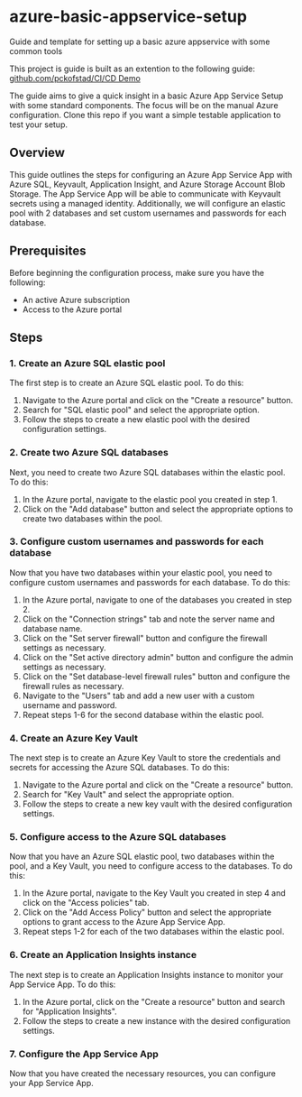 # azure-basic-appservice-setup
Guide and template for setting up a basic azure appservice with some common tools

This project is guide is built as an extention to the following guide: [github.com/pckofstad/CI/CD Demo](https://github.com/pckofstad/ci-cd-demo)

The guide aims to give a quick insight in a basic Azure App Service Setup with some standard components. The focus will be on the manual Azure configuration. Clone this repo if you want a simple testable application to test your setup. 

## Overview
This guide outlines the steps for configuring an Azure App Service App with Azure SQL, Keyvault, Application Insight, and Azure Storage Account Blob Storage. The App Service App will be able to communicate with Keyvault secrets using a managed identity. Additionally, we will configure an elastic pool with 2 databases and set custom usernames and passwords for each database.

## Prerequisites
Before beginning the configuration process, make sure you have the following:
- An active Azure subscription
- Access to the Azure portal

## Steps

### 1. Create an Azure SQL elastic pool
The first step is to create an Azure SQL elastic pool. To do this:
1. Navigate to the Azure portal and click on the "Create a resource" button.
2. Search for "SQL elastic pool" and select the appropriate option.
3. Follow the steps to create a new elastic pool with the desired configuration settings.

### 2. Create two Azure SQL databases
Next, you need to create two Azure SQL databases within the elastic pool. To do this:
1. In the Azure portal, navigate to the elastic pool you created in step 1.
2. Click on the "Add database" button and select the appropriate options to create two databases within the pool.

### 3. Configure custom usernames and passwords for each database
Now that you have two databases within your elastic pool, you need to configure custom usernames and passwords for each database. To do this:
1. In the Azure portal, navigate to one of the databases you created in step 2.
2. Click on the "Connection strings" tab and note the server name and database name.
3. Click on the "Set server firewall" button and configure the firewall settings as necessary.
4. Click on the "Set active directory admin" button and configure the admin settings as necessary.
5. Click on the "Set database-level firewall rules" button and configure the firewall rules as necessary.
6. Navigate to the "Users" tab and add a new user with a custom username and password.
7. Repeat steps 1-6 for the second database within the elastic pool.

### 4. Create an Azure Key Vault
The next step is to create an Azure Key Vault to store the credentials and secrets for accessing the Azure SQL databases. To do this:
1. Navigate to the Azure portal and click on the "Create a resource" button.
2. Search for "Key Vault" and select the appropriate option.
3. Follow the steps to create a new key vault with the desired configuration settings.

### 5. Configure access to the Azure SQL databases
Now that you have an Azure SQL elastic pool, two databases within the pool, and a Key Vault, you need to configure access to the databases. To do this:
1. In the Azure portal, navigate to the Key Vault you created in step 4 and click on the "Access policies" tab.
2. Click on the "Add Access Policy" button and select the appropriate options to grant access to the Azure App Service App. 
3. Repeat steps 1-2 for each of the two databases within the elastic pool.

### 6. Create an Application Insights instance
The next step is to create an Application Insights instance to monitor your App Service App. To do this:
1. In the Azure portal, click on the "Create a resource" button and search for "Application Insights".
2. Follow the steps to create a new instance with the desired configuration settings.

### 7. Configure the App Service App
Now that you have created the necessary resources, you can configure your App Service App.

